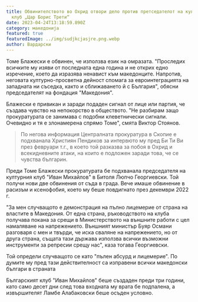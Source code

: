 ```yaml
---
title: Обвинителството во Охрид отвори дело против претседателот на културниот
  клуб „Цар Борис Трети“
date: 2023-04-24T13:18:59.890Z
category: македонија
featured: true
featuredImage: ../img/sudjkcjasjre.png.webp
author: Вардарски
---
```


<!--StartFragment-->

Томе Блажески е обвинен, че използва език на омразата. "Проследих всичките му изяви от последната една година и не открих едно изречение, което да изразява ненавист към македонците. Напротив, неговата културно-просветна дейност спомага за евроинтеграцията на западната ни съседка, както и сближаването й с България", обясни председателят на фондация "Македония".

Блажески е привикан и заради подаден сигнал от лице или партия, че създава чувство на непокорство в обществото. "Не разбирам защо прокуратурата се занимава с подобни клеветнически сигнали. Очевидно и тя е злонамерена спрямо Томе", смята Виктор Стоянов.

> По негова информация Централната прокуратура в Скопие е подхванала Християн Пендиков за интервюто му пред Би Ти Ви през февруари т.г., в което той разказва за побоя в Охрид и всекидневните атаки, на които е подложен заради това, че се чувства българин.

Преди Томе Блажески прокуратурата бе подхванала председателя на културния клуб "Иван Михайлов" в Битоля Люпчо Георгиевски. Той получи нови две обвинения от съда в града. Вече имаше обвинение в расизъм и ксенофобия, което му беше повдигнато през декември 2022 г.

"За мен случващото е демонстрация на пълно лицемерие от страна на властите в Македония. От една страна, ръководството на клуба получава покана за срещи в Министерството на външните работи с цел намаляване на напрежението. Външният министър Буяр Османи разговаря с мен и твърди, че иска сваляне на напрежението, но от друга страна, същата тази държава използва всички възможни инструменти за репресии срещу нас", каза тогава Георгиевски.

Той определи случващото се като "пълен абсурд и лицемерие". По думите му пред тази действителност са изправени всички македонски българи в страната

Българският клуб "Иван Михайлов" беше създаден преди три години, като само десет дни след това входната му врата бе подпалена, а извършителят Ламбе Алабаковски беше осъден условно.

<!--EndFragment-->
